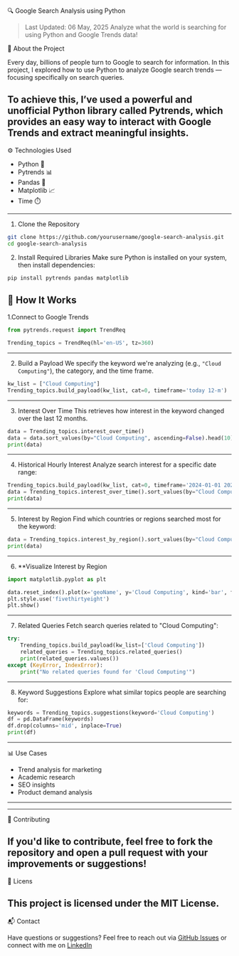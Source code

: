 🔍 Google Search Analysis using Python

> Last Updated: 06 May, 2025
> Analyze what the world is searching for using Python and Google Trends data!

📌 About the Project

Every day, billions of people turn to Google to search for information. In this project, I explored how to use Python to analyze Google search trends — focusing specifically on search queries.

To achieve this, I’ve used a powerful and unofficial Python library called Pytrends, which provides an easy way to interact with Google Trends and extract meaningful insights.
---

⚙️ Technologies Used

* Python 🐍
* Pytrends 📊
* Pandas 🐼
* Matplotlib 📈
* Time ⏱️
---
 1. Clone the Repository
```bash
git clone https://github.com/yourusername/google-search-analysis.git
cd google-search-analysis
```
 2. Install Required Libraries
Make sure Python is installed on your system, then install dependencies:
```bash
pip install pytrends pandas matplotlib
```
## 🔧 How It Works
1.Connect to Google Trends
```python
from pytrends.request import TrendReq

Trending_topics = TrendReq(hl='en-US', tz=360)
```
---
2. Build a Payload
We specify the keyword we're analyzing (e.g., `"Cloud Computing"`), the category, and the time frame.
```python
kw_list = ["Cloud Computing"]
Trending_topics.build_payload(kw_list, cat=0, timeframe='today 12-m')
```
---
3. Interest Over Time
This retrieves how interest in the keyword changed over the last 12 months.
```python
data = Trending_topics.interest_over_time()
data = data.sort_values(by="Cloud Computing", ascending=False).head(10)
print(data)
```
---
4. Historical Hourly Interest
Analyze search interest for a specific date range:
```python
Trending_topics.build_payload(kw_list, cat=0, timeframe='2024-01-01 2024-02-01')
data = Trending_topics.interest_over_time().sort_values(by="Cloud Computing", ascending=False).head(10)
print(data)
```
---
5. Interest by Region
Find which countries or regions searched most for the keyword:
```python
data = Trending_topics.interest_by_region().sort_values(by="Cloud Computing", ascending=False).head(10)
print(data)
```
---
6. **Visualize Interest by Region
```python
import matplotlib.pyplot as plt

data.reset_index().plot(x='geoName', y='Cloud Computing', kind='bar', figsize=(10, 5))
plt.style.use('fivethirtyeight')
plt.show()
```
---
7. Related Queries
Fetch search queries related to "Cloud Computing":
```python
try:
    Trending_topics.build_payload(kw_list=['Cloud Computing'])
    related_queries = Trending_topics.related_queries()
    print(related_queries.values())
except (KeyError, IndexError):
    print("No related queries found for 'Cloud Computing'")
```
---

8. Keyword Suggestions
Explore what similar topics people are searching for:
```python
keywords = Trending_topics.suggestions(keyword='Cloud Computing')
df = pd.DataFrame(keywords)
df.drop(columns='mid', inplace=True)
print(df)
```
---

 📊 Use Cases

* Trend analysis for marketing
* Academic research
* SEO insights
* Product demand analysis

---
---
🤝 Contributing

If you'd like to contribute, feel free to fork the repository and open a pull request with your improvements or suggestions!
---
📄 Licens

This project is licensed under the MIT License.
---
📬 Contact

Have questions or suggestions? Feel free to reach out via [GitHub Issues](https://github.com/jeyaprakash1213/google-search-analysis/issues) or connect with me on [LinkedIn](https://linkedin.com/in/cjeyaprakash)



